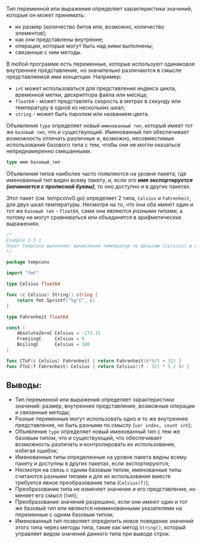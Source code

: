 Тип переменной или выражения определяет характеристики значений, которые он может принимать:

- их размер (количество битов или, возможно, количество элементов);
- как они представлены внутренне;
- операции, которые могут быть над ними выполнены;
- связанные с ним методы.

В любой программе есть переменные, которые используют одинаковое внутреннее представление, но значительно различаются в смысле представляемой ими концепции. Например:

- `int` может использоваться для представления индекса цикла, временной метки, дескриптора файла или месяца;
- `float64` - может представлять скорость в метрах в секунду или температуру в одной из нескольких шкал;
- `string` - может быть паролем или названием цвета.

Объявление `type` определяет новый `именованный тип`, который имеет тот же `базовый тип`, что и существующий. Именованный тип обеспечивает возможность отличать различные и, возможно, несовместимые использования базового типа с тем, чтобы они не могли оказаться непреднамеренно смешанными.

```go
type имя базовый_тип
```

Объявления типов наиболее часто появляются на уровне пакета, где именованный тип виден всему пакету, и, если это **_имя экспортируется (начинается с прописной буквы)_**, то оно доступно и в других пакетах.

Этот пакет (см. tempconv0.go) определяет 2 типа, `Celsius` и `Fahrenheit`, для двух шкал температуры. Несмотря на то, что они оба имеют один и тот же `базовый тип` - `float64`, сами они являются _разными типами_, а потому не могут сравниваться или объединятся в арифметических выражениях.

```go
/*
Example 2-5-1
Пакет tempconv выполняет вычисления температур по Цельсию (Celsius) и по Фаренгейту (Fahrenheit),
*/

package tempconv

import "fmt"

type Celsius float64

func (c Celsius) String() string {
	return fmt.Sprintf("%g°C", c)
}

type Fahrenheit float64

const (
	AbsoluteZeroC Celsius = -273.15
	FreezingC     Celsius = 0
	BoilingC      Celsius = 100
)

func CToF(c Celsius) Fahrenheit { return Fahrenheit(c*9/5 + 32) }
func FToC(f Fahrenheit) Celsius { return Celsius((f - 32) * 5 / 9) }
```


## Выводы:

- Тип переменной или выражения определяет характеристики значений: размер, внутреннее представление, возможные операции и связанные методы;
- Разные переменные могут использовать одно и то же внутреннее представление, но быть разными по смыслу (`var index, count int`);
- Объявление `type` определяет новый именованный тип с тем же базовым типом, что и существующий, что обеспечивает возможность различать и контролировать их использование, избегая ошибок;
- Именованные типы определенные на уровне пакета видны всему пакету и доступны в других пакетах, если экспортируются;
- Несмотря на связь с одним базовым типом, именованные типы считаются разными типами и для их использования вместе требуется явное преобразование типа (`Celsius(f)`);
- Преобразование типа не изменяет значение и его представление, но меняет его смысл (тип);
- Преобразование значений разрешено, если они имеют один и тот же базовый тип или являются неименованными указателями на переменные с одним базовым типом;
- Именованный тип позволяет определить новое поведение значений этого типа через методы типа, такие как метод `String()`, который управляет видом значений данного типа при выводе строк.